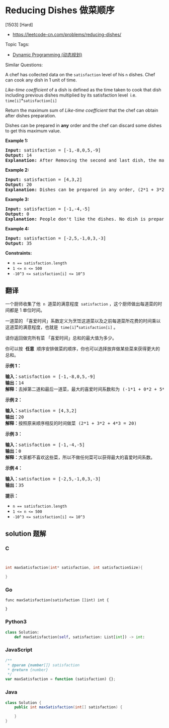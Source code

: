 # Reducing Dishes 做菜顺序

[1503] [Hard]

- https://leetcode-cn.com/problems/reducing-dishes/

Topic Tags:

- [Dynamic Programming (动态规划)](https://leetcode-cn.com/tag/dynamic-programming/)

Similar Questions:

A chef has collected data on the `satisfaction` level of his `n` dishes. Chef can cook any dish in 1 unit of time.

*Like-time coefficient* of a dish is defined as the time taken to cook that dish including previous dishes multiplied by its satisfaction level  i.e.  `time[i]`\*`satisfaction[i]`

Return the maximum sum of *Like-time coefficient* that the chef can obtain after dishes preparation.

Dishes can be prepared in **any** order and the chef can discard some dishes to get this maximum value.

**Example 1:**

<pre><strong>Input:</strong> satisfaction = [-1,-8,0,5,-9]
<strong>Output:</strong> 14
<strong>Explanation: </strong>After Removing the second and last dish, the maximum total <em>Like-time coefficient</em> will be equal to (-1*1 + 0*2 + 5*3 = 14). Each dish is prepared in one unit of time.</pre>

**Example 2:**

<pre><strong>Input:</strong> satisfaction = [4,3,2]
<strong>Output:</strong> 20
<strong>Explanation:</strong> Dishes can be prepared in any order, (2*1 + 3*2 + 4*3 = 20)
</pre>

**Example 3:**

<pre><strong>Input:</strong> satisfaction = [-1,-4,-5]
<strong>Output:</strong> 0
<strong>Explanation:</strong> People don't like the dishes. No dish is prepared.
</pre>

**Example 4:**

<pre><strong>Input:</strong> satisfaction = [-2,5,-1,0,3,-3]
<strong>Output:</strong> 35
</pre>

**Constraints:**

- `n == satisfaction.length`
- `1 <= n <= 500`
- `-10^3 <= satisfaction[i] <= 10^3`

## 翻译

一个厨师收集了他  `n`  道菜的满意程度  `satisfaction` ，这个厨师做出每道菜的时间都是 1 单位时间。

一道菜的 「喜爱时间」系数定义为烹饪这道菜以及之前每道菜所花费的时间乘以这道菜的满意程度，也就是  `time[i]`\*`satisfaction[i]` 。

请你返回做完所有菜 「喜爱时间」总和的最大值为多少。

你可以按  **任意**  顺序安排做菜的顺序，你也可以选择放弃做某些菜来获得更大的总和。

**示例 1：**

<pre><strong>输入：</strong>satisfaction = [-1,-8,0,5,-9]
<strong>输出：</strong>14
<strong>解释：</strong>去掉第二道和最后一道菜，最大的喜爱时间系数和为 (-1*1 + 0*2 + 5*3 = 14) 。每道菜都需要花费 1 单位时间完成。</pre>

**示例 2：**

<pre><strong>输入：</strong>satisfaction = [4,3,2]
<strong>输出：</strong>20
<strong>解释：</strong>按照原来顺序相反的时间做菜 (2*1 + 3*2 + 4*3 = 20)
</pre>

**示例 3：**

<pre><strong>输入：</strong>satisfaction = [-1,-4,-5]
<strong>输出：</strong>0
<strong>解释：</strong>大家都不喜欢这些菜，所以不做任何菜可以获得最大的喜爱时间系数。
</pre>

**示例 4：**

<pre><strong>输入：</strong>satisfaction = [-2,5,-1,0,3,-3]
<strong>输出：</strong>35
</pre>

**提示：**

- `n == satisfaction.length`
- `1 <= n <= 500`
- `-10^3 <= satisfaction[i] <= 10^3`

## solution 题解

### C

```c


int maxSatisfaction(int* satisfaction, int satisfactionSize){

}


```

### Go

```golang
func maxSatisfaction(satisfaction []int) int {

}
```

### Python3

```python
class Solution:
    def maxSatisfaction(self, satisfaction: List[int]) -> int:

```

### JavaScript

```javascript
/**
 * @param {number[]} satisfaction
 * @return {number}
 */
var maxSatisfaction = function (satisfaction) {};
```

### Java

```java
class Solution {
    public int maxSatisfaction(int[] satisfaction) {

    }
}
```
